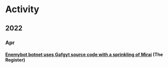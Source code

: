 # Activity

## 2022

### Apr

#### [Enemybot botnet uses Gafgyt source code with a sprinkling of Mirai](https://www.evernote.com/shard/s724/sh/71c7f804-132c-4651-88a6-8e1d20f47ecf/9c04109edd8bcb76474f292c735e32d5) (The Register)
